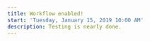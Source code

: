 ```yaml
---
title: Workflow enabled!
start: 'Tuesday, January 15, 2019 10:00 AM'
description: Testing is nearly done.
---
```


